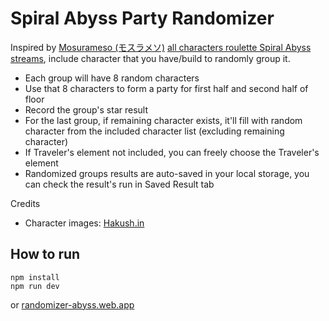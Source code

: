 # Spiral Abyss Party Randomizer

Inspired by [Mosurameso (モスラメソ)](https://www.youtube.com/@mosurameso) [all characters roulette Spiral Abyss streams](https://www.youtube.com/playlist?list=PLxn0k-vF3UAPQHVKowc_7XW9dYU5te6Ij), include character that you have/build to randomly group it.

- Each group will have 8 random characters
- Use that 8 characters to form a party for first half and second half of floor
- Record the group's star result
- For the last group, if remaining character exists, it'll fill with random character from the included character list (excluding remaining character)
- If Traveler's element not included, you can freely choose the Traveler's element
- Randomized groups results are auto-saved in your local storage, you can check the result's run in Saved Result tab

Credits
- Character images: [Hakush.in](https://gi18.hakush.in/)

## How to run

```
npm install
npm run dev
```

or [randomizer-abyss.web.app](https://randomizer-abyss.web.app/)